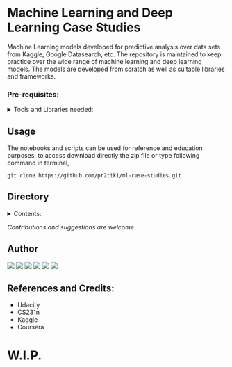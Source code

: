 # Machine Learning and Deep Learning Case Studies

Machine Learning models developed for predictive analysis over data sets from Kaggle, Google Datasearch, etc. The repository is maintained to keep practice over the wide range of machine learning and deep learning models. The models are developed from scratch as well as suitable libraries and frameworks.

### Pre-requisites:
<details>
<summary>Tools and Libraries needed: </summary>

+ Scikit-Learn
+ Numpy
+ Pandas
+ Matplotlib
+ Seaborn
+ Plolty-express
+ SageMaker
+ boto3
+ mxnet
+ PyTorch

</details>

## Usage 
The notebooks and scripts can be used for reference and education purposes, to access download directly the zip file or type following command in terminal,
```
git clone https://github.com/pr2tik1/ml-case-studies.git
```

## Directory
<details>
  <summary>Contents:</summary>

```bash
|-- LICENSE.txt
|-- README.md
|-- aws-sagemaker
|   |-- Pop_Segmentation.ipynb
|   |-- README.md
|   |-- energy-consumption.ipynb
|   |-- fraud-detection.ipynb
|   `-- txt_preprocessing.py
|-- neural-networks
|   |-- README.md
|   |-- char-LSTM
|   |-- data
|   |-- house-price
|   |-- log-reg-with-nn-mindset
|   |-- mlp
|   |-- movie-sentiment
|   |-- ocr
|   `-- student
|-- pytorch
|   |-- CNN.ipynb
|   |-- Linear-Regression.ipynb
|   |-- Logistic-Regression.ipynb
|   |-- Neural-Nework.ipynb
|   |-- PyTorch-Intro.ipynb
|   |-- README.md
|   |-- captch-recognition
|   |-- data_utils.py
|   `-- datasets
|-- supervised
|   |-- classification
|   `-- regression
|-- survival-analysis
|   |-- README.md
|   |-- df.csv
|   |-- images
|   `-- kaplan-meier.ipynb
`-- unsupervised
    `-- k-means
```

</details>


*Contributions and suggestions are welcome*

## Author

[<img src="https://img.shields.io/badge/twitter-%231DA1F2.svg?&style=for-the-badge&logo=twitter&logoColor=white" />](https://twitter.com/Pratikpkb) [<img src="https://img.shields.io/badge/medium-%2312100E.svg?&style=for-the-badge&logo=medium&logoColor=white" />](https://medium.com/@pratikbaitha04)  [<img src="https://img.shields.io/badge/linkedin-%230077B5.svg?&style=for-the-badge&logo=linkedin&logoColor=white" />](https://www.linkedin.com/in/pratik-kumar04/) [<img src = "https://img.shields.io/badge/instagram-%23E4405F.svg?&style=for-the-badge&logo=instagram&logoColor=white">](https://www.instagram.com/pratikkumar04/) [<img src = "https://img.shields.io/badge/facebook-%231877F2.svg?&style=for-the-badge&logo=facebook&logoColor=white">](https://www.facebook.com/pr2tik1) [<img src ="https://img.shields.io/badge/Website-pk-%23.svg?&style=for-the-badge&logo=&logoColor=white%22">](https://pr2tik1.github.io/) 

## References and Credits:
-	Udacity
-	CS231n 
-	Kaggle
-	Coursera

# W.I.P.
